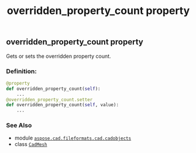 ﻿---
title: overridden_property_count property
second_title: Aspose.CAD for Python via .NET API References
description: 
type: docs
weight: 400
url: /python-net/aspose.cad.fileformats.cad.cadobjects/cadmesh/overridden_property_count/
is_root: false
---

## overridden_property_count property


Gets or sets the overridden property count.
### Definition:
```python
@property
def overridden_property_count(self):
    ...
@overridden_property_count.setter
def overridden_property_count(self, value):
    ...
```

### See Also
* module [`aspose.cad.fileformats.cad.cadobjects`](../../)
* class [`CadMesh`](/cad/python-net/aspose.cad.fileformats.cad.cadobjects/cadmesh)
